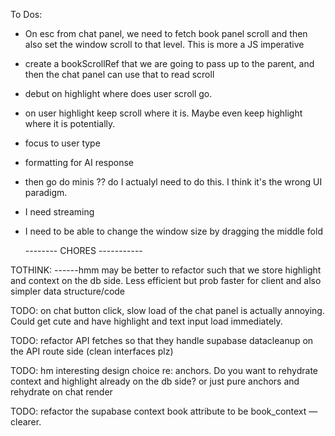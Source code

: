 To Dos:

- On esc from chat panel, we need to fetch book panel scroll and then also set the window scroll to that level. This is more a JS imperative

- create a bookScrollRef that we are going to pass up to the parent, and then the chat panel can use that to read scroll

- debut on highlight where does user scroll go.

- on user highlight keep scroll where it is. Maybe even keep highlight where it is potentially.

- focus to user type

- formatting for AI response

- then go do minis ?? do I actualyl need to do this. I think it's the wrong UI paradigm.

- I need streaming

- I need to be able to change the window size by dragging the middle fold

  -------- CHORES -----------

TOTHINK:
------hmm may be better to refactor such that we store highlight and context on the db side. Less efficient but prob faster for client and also simpler data structure/code

TODO: on chat button click, slow load of the chat panel is actually annoying. Could get cute and have highlight and text input load immediately.

TODO: refactor API fetches so that they handle supabase datacleanup on the API route side (clean interfaces plz)

TODO: hm interesting design choice re: anchors. Do you want to rehydrate context and highlight already on the db side? or just pure anchors and rehydrate on chat render

TODO: refactor the supabase context book attribute to be book_context — clearer.
